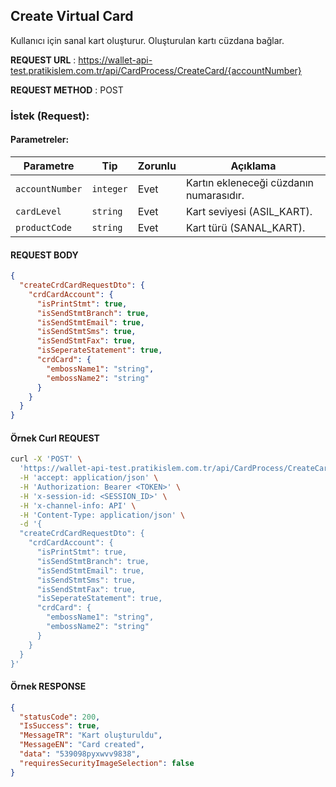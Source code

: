 ## Create Virtual Card

Kullanıcı için sanal kart oluşturur. Oluşturulan kartı cüzdana bağlar.

**REQUEST URL** : https://wallet-api-test.pratikislem.com.tr/api/CardProcess/CreateCard/{accountNumber}

**REQUEST METHOD** : POST

### İstek (Request):

#### Parametreler:

| Parametre     | Tip      | Zorunlu | Açıklama                                    
|--------------|---------|---------|---------------------------------|
| `accountNumber` | `integer` | Evet    | Kartın ekleneceği cüzdanın numarasıdır. |
| `cardLevel`    | `string`  | Evet    | Kart seviyesi (ASIL_KART). |
| `productCode`     | `string`  | Evet    | Kart türü (SANAL_KART). |

#### REQUEST BODY

```json
{
  "createCrdCardRequestDto": {
    "crdCardAccount": {
      "isPrintStmt": true,
      "isSendStmtBranch": true,
      "isSendStmtEmail": true,
      "isSendStmtSms": true,
      "isSendStmtFax": true,
      "isSeperateStatement": true,
      "crdCard": {
        "embossName1": "string",
        "embossName2": "string"
      }
    }
  }
}
```

#### Örnek Curl REQUEST

```bash
curl -X 'POST' \
  'https://wallet-api-test.pratikislem.com.tr/api/CardProcess/CreateCard/55000050?cardLevel=ASIL_KART&urunKodu=SANAL_KART' \
  -H 'accept: application/json' \
  -H 'Authorization: Bearer <TOKEN>' \
  -H 'x-session-id: <SESSION_ID>' \
  -H 'x-channel-info: API' \
  -H 'Content-Type: application/json' \
  -d '{
  "createCrdCardRequestDto": {
    "crdCardAccount": {
      "isPrintStmt": true,
      "isSendStmtBranch": true,
      "isSendStmtEmail": true,
      "isSendStmtSms": true,
      "isSendStmtFax": true,
      "isSeperateStatement": true,
      "crdCard": {
        "embossName1": "string",
        "embossName2": "string"
      }
    }
  }
}'
```

#### Örnek RESPONSE

```json
{
  "statusCode": 200,
  "IsSuccess": true,
  "MessageTR": "Kart oluşturuldu",
  "MessageEN": "Card created",
  "data": "539098pyxwvv9838",
  "requiresSecurityImageSelection": false
}
```
